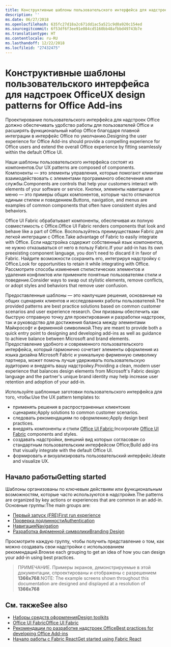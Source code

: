 ```yaml
---
title: Конструктивные шаблоны пользовательского интерфейса для надстроек Office
description: ''
ms.date: 06/27/2018
ms.openlocfilehash: 635fc27d18a2c671dd1ac5a521c9d0a920c154ed
ms.sourcegitcommit: 6f53df6f3ee91e084cd5160bb48afbbd49743b7e
ms.translationtype: HT
ms.contentlocale: ru-RU
ms.lasthandoff: 12/22/2018
ms.locfileid: "27432475"
---
```

# <a name="ux-design-patterns-for-office-add-ins"></a><span data-ttu-id="27c39-102">Конструктивные шаблоны пользовательского интерфейса для надстроек Office</span><span class="sxs-lookup"><span data-stu-id="27c39-102">UX design patterns for Office Add-ins</span></span>

<span data-ttu-id="27c39-103">Проектирование пользовательского интерфейса для надстроек Office должно обеспечивать удобство работы для пользователей Office и расширять функциональный набор Office благодаря плавной интеграции в интерфейс Office по умолчанию.</span><span class="sxs-lookup"><span data-stu-id="27c39-103">Designing the user experience for Office Add-ins should provide a compelling experience for Office users and extend the overall Office experience by fitting seamlessly within the default Office UI.</span></span>  

<span data-ttu-id="27c39-104">Наши шаблоны пользовательского интерфейса состоят из компонентов.</span><span class="sxs-lookup"><span data-stu-id="27c39-104">Our UX patterns are composed of components.</span></span> <span data-ttu-id="27c39-105">Компоненты — это элементы управления, которые помогают клиентам взаимодействовать с элементами программного обеспечения или службы.</span><span class="sxs-lookup"><span data-stu-id="27c39-105">Components are controls that help your customers interact with elements of your software or service.</span></span> <span data-ttu-id="27c39-106">Кнопки, элементы навигации и меню — это примеры общих компонентов, которые часто отличаются единым стилем и поведением.</span><span class="sxs-lookup"><span data-stu-id="27c39-106">Buttons, navigation, and menus are examples of common components that often have consistent styles and behaviors.</span></span>

<span data-ttu-id="27c39-107">Office UI Fabric обрабатывает компоненты, обеспечивая их полную совместимость с Office.</span><span class="sxs-lookup"><span data-stu-id="27c39-107">Office UI Fabric renders components that look and behave like a part of Office.</span></span> <span data-ttu-id="27c39-108">Воспользуйтесь преимуществами Fabric для легкой интеграции с Office.</span><span class="sxs-lookup"><span data-stu-id="27c39-108">Take advantage of Fabric to easily integrate with Office.</span></span> <span data-ttu-id="27c39-109">Если надстройка содержит собственный язык компонентов, не нужно отказываться от него в пользу Fabric.</span><span class="sxs-lookup"><span data-stu-id="27c39-109">If your add-in has its own preexisting component language, you don't need to discard it in favor of Fabric.</span></span> <span data-ttu-id="27c39-110">Найдите возможности сохранить его, интегрируя надстройку с Office.</span><span class="sxs-lookup"><span data-stu-id="27c39-110">Look for opportunities to retain it while integrating with Office.</span></span> <span data-ttu-id="27c39-111">Рассмотрите способы изменения стилистических элементов и удаления конфликтов или примените понятные пользователям стили и поведение.</span><span class="sxs-lookup"><span data-stu-id="27c39-111">Consider ways to swap out stylistic elements, remove conflicts, or adopt styles and behaviors that remove user confusion.</span></span>

<span data-ttu-id="27c39-112">Предоставленные шаблоны — это наилучшие решения, основанные на общих сценариях клиентов и исследованиях работы пользователей.</span><span class="sxs-lookup"><span data-stu-id="27c39-112">The provided patterns are best practice solutions based on common customer scenarios and user experience research.</span></span> <span data-ttu-id="27c39-113">Они призваны обеспечить как быструю отправную точку для проектирования и разработки надстроек, так и руководство для достижения баланса между элементами Майкрософт и фирменной символикой.</span><span class="sxs-lookup"><span data-stu-id="27c39-113">They are meant to provide both a quick entry point to designing and developing add-ins as well as guidance to achieve balance between Microsoft and brand elements.</span></span> <span data-ttu-id="27c39-114">Предоставление удобного и современного пользовательского интерфейса, который гармонично сочетает элементы оформления из языка дизайна Microsoft Fabric и уникальную фирменную символику партнера, может помочь лучше удерживать пользовательскую аудиторию и внедрять вашу надстройку.</span><span class="sxs-lookup"><span data-stu-id="27c39-114">Providing a clean, modern user experience that balances design elements from Microsoft's Fabric design language and the partner's unique brand identity may help increase user retention and adoption of your add-in.</span></span>

<span data-ttu-id="27c39-115">Используйте шаблонные заготовки пользовательского интерфейса для того, чтобы:</span><span class="sxs-lookup"><span data-stu-id="27c39-115">Use the UX pattern templates to:</span></span>

* <span data-ttu-id="27c39-116">применять решения в распространенных клиентских сценариях;</span><span class="sxs-lookup"><span data-stu-id="27c39-116">Apply solutions to common customer scenarios.</span></span>
* <span data-ttu-id="27c39-117">следовать рекомендациям по оформлению;</span><span class="sxs-lookup"><span data-stu-id="27c39-117">Apply design best practices.</span></span>
* <span data-ttu-id="27c39-118">внедрять компоненты и стили [Office UI Fabric](https://developer.microsoft.com/fabric#/get-started);</span><span class="sxs-lookup"><span data-stu-id="27c39-118">Incorporate [Office UI Fabric](https://developer.microsoft.com/fabric#/get-started) components and styles.</span></span>
* <span data-ttu-id="27c39-119">создавать надстройки, внешний вид которых согласован со стандартным пользовательским интерфейсом Office;</span><span class="sxs-lookup"><span data-stu-id="27c39-119">Build add-ins that visually integrate with the default Office UI.</span></span>
* <span data-ttu-id="27c39-120">формировать и визуализировать пользовательский интерфейс.</span><span class="sxs-lookup"><span data-stu-id="27c39-120">Ideate and visualize UX.</span></span>


## <a name="getting-started"></a><span data-ttu-id="27c39-121">Начало работы</span><span class="sxs-lookup"><span data-stu-id="27c39-121">Getting started</span></span>

<span data-ttu-id="27c39-122">Шаблоны организованы по ключевым действиям или функциональным возможностям, которые часто используются в надстройке.</span><span class="sxs-lookup"><span data-stu-id="27c39-122">The patterns are organized by key actions or experiences that are common in an add-in.</span></span> <span data-ttu-id="27c39-123">Основные группы:</span><span class="sxs-lookup"><span data-stu-id="27c39-123">The main groups are:</span></span>

* [<span data-ttu-id="27c39-124">Первый запуск (FRE)</span><span class="sxs-lookup"><span data-stu-id="27c39-124">First run experience</span></span>](../design/first-run-experience-patterns.md)
* [<span data-ttu-id="27c39-125">Проверка подлинности</span><span class="sxs-lookup"><span data-stu-id="27c39-125">Authentication</span></span>](../design/authentication-patterns.md)
* [<span data-ttu-id="27c39-126">Навигация</span><span class="sxs-lookup"><span data-stu-id="27c39-126">Navigation</span></span>](../design/navigation-patterns.md)
* [<span data-ttu-id="27c39-127">Разработка фирменной символики</span><span class="sxs-lookup"><span data-stu-id="27c39-127">Branding Design</span></span>](../design/branding-patterns.md)

<span data-ttu-id="27c39-128">Просмотрите каждую группу, чтобы получить представление о том, как можно создавать свои надстройки с использованием рекомендаций.</span><span class="sxs-lookup"><span data-stu-id="27c39-128">Browse each grouping to get an idea of how you can design your add-in using best practices.</span></span>



><span data-ttu-id="27c39-129">ПРИМЕЧАНИЕ. Примеры экранов, демонстрируемые в этой документации, спроектированы и отображены с разрешением **1366x768**.</span><span class="sxs-lookup"><span data-stu-id="27c39-129">NOTE: The example screens shown throughout this documentation are designed and displayed at a resolution of **1366x768**</span></span>




## <a name="see-also"></a><span data-ttu-id="27c39-130">См. также</span><span class="sxs-lookup"><span data-stu-id="27c39-130">See also</span></span>
* [<span data-ttu-id="27c39-131">Наборы средств оформления</span><span class="sxs-lookup"><span data-stu-id="27c39-131">Design toolkits</span></span>](design-toolkits.md)
* [<span data-ttu-id="27c39-132">Office UI Fabric</span><span class="sxs-lookup"><span data-stu-id="27c39-132">Office UI Fabric</span></span>](https://developer.microsoft.com/fabric)
* [<span data-ttu-id="27c39-133">Рекомендации по разработке надстроек Office</span><span class="sxs-lookup"><span data-stu-id="27c39-133">Best practices for developing Office Add-ins</span></span>](https://docs.microsoft.com/office/dev/add-ins/concepts/add-in-development-best-practices)
* [<span data-ttu-id="27c39-134">Начало работы с Fabric React</span><span class="sxs-lookup"><span data-stu-id="27c39-134">Get started using Fabric React</span></span>](https://docs.microsoft.com/office/dev/add-ins/design/using-office-ui-fabric-react)
